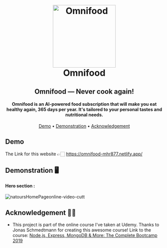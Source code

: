 <h1 align="center">
  <br>
  <a href="https://lakshman-natours.herokuapp.com/"><img src="https://mir-s3-cdn-cf.behance.net/projects/max_808/1e02e1142657409.Y3JvcCwxOTk5LDE1NjQsMCwyMTc.png" alt="Omnifood" width="200"></a>
  <br>
  Omnifood
  <br>
</h1>
<div>
<h2 align="center">Omnifood &mdash; Never cook again!</h2>
<h4 align="center">Omnifood is an AI-powered food subscription that will make you eat healthy again, 365 days per year. It's tailored to your personal tastes and nutritional needs.</h4>
</div>

 <p align="center">
 <a href="#deployed-version">Demo</a> •
  <a href="#demonstration">Demonstration</a> •
  <a href="#acknowledgement">Acknowledgement</a>
</p>

## Demo

The Link for this website 👉🏻 https://omnifood-mhr877.netlify.app/

## Demonstration 🖥️

#### Hero section :

![natoursHomePageonline-video-cutt](https://mir-s3-cdn-cf.behance.net/projects/max_808/65f1da150639349.Y3JvcCwxMjI4LDk2MCwwLDA.jpeg)

## Acknowledgement 🙏🏻

- This project is part of the online course I've taken at Udemy. Thanks to Jonas Schmedtmann for creating this awesome course! Link to the course: [Node.js, Express, MongoDB & More: The Complete Bootcamp 2019](https://www.udemy.com/course/nodejs-express-mongodb-bootcamp/)
